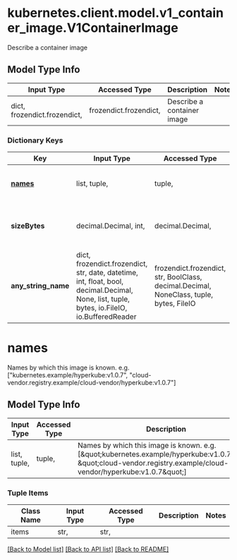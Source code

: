 # kubernetes.client.model.v1_container_image.V1ContainerImage

Describe a container image

## Model Type Info
Input Type | Accessed Type | Description | Notes
------------ | ------------- | ------------- | -------------
dict, frozendict.frozendict,  | frozendict.frozendict,  | Describe a container image | 

### Dictionary Keys
Key | Input Type | Accessed Type | Description | Notes
------------ | ------------- | ------------- | ------------- | -------------
**[names](#names)** | list, tuple,  | tuple,  | Names by which this image is known. e.g. [\&quot;kubernetes.example/hyperkube:v1.0.7\&quot;, \&quot;cloud-vendor.registry.example/cloud-vendor/hyperkube:v1.0.7\&quot;] | [optional] 
**sizeBytes** | decimal.Decimal, int,  | decimal.Decimal,  | The size of the image in bytes. | [optional] value must be a 64 bit integer
**any_string_name** | dict, frozendict.frozendict, str, date, datetime, int, float, bool, decimal.Decimal, None, list, tuple, bytes, io.FileIO, io.BufferedReader | frozendict.frozendict, str, BoolClass, decimal.Decimal, NoneClass, tuple, bytes, FileIO | any string name can be used but the value must be the correct type | [optional]

# names

Names by which this image is known. e.g. [\"kubernetes.example/hyperkube:v1.0.7\", \"cloud-vendor.registry.example/cloud-vendor/hyperkube:v1.0.7\"]

## Model Type Info
Input Type | Accessed Type | Description | Notes
------------ | ------------- | ------------- | -------------
list, tuple,  | tuple,  | Names by which this image is known. e.g. [\&quot;kubernetes.example/hyperkube:v1.0.7\&quot;, \&quot;cloud-vendor.registry.example/cloud-vendor/hyperkube:v1.0.7\&quot;] | 

### Tuple Items
Class Name | Input Type | Accessed Type | Description | Notes
------------- | ------------- | ------------- | ------------- | -------------
items | str,  | str,  |  | 

[[Back to Model list]](../../README.md#documentation-for-models) [[Back to API list]](../../README.md#documentation-for-api-endpoints) [[Back to README]](../../README.md)

